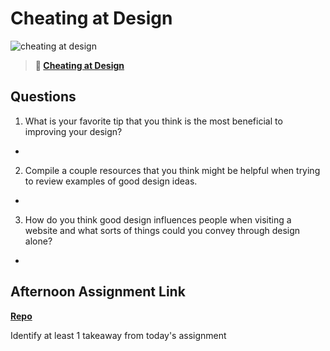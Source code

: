 # Cheating at Design

![cheating at design](https://bcw.blob.core.windows.net/public/img/courses/5247609446691139)

> **📖 [Cheating at Design](https://codeworksacademy.com/fs-student-guide/resources/wk1/04-Cheating-at-Design)**

## Questions

1. What is your favorite tip that you think is the most beneficial to improving your design?
- 
2. Compile a couple resources that you think might be helpful when trying to review examples of good design ideas.
- 
3. How do you think good design influences people when visiting a website and what sorts of things could you convey through design alone?
- 
## Afternoon Assignment Link

**[Repo](https://github.com/JonahWood/<ASSIGNMENT_REPO>)**

Identify at least 1 takeaway from today's assignment
